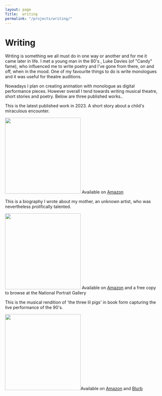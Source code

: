 ```yaml
---
layout: page
Title:  writing 
permalink: "/projects/writing/"
---
```

# Writing
<p>Writing is something we all must do in one way or another and for me it came later in life. I met a young man in the 80's , Luke Davies (of "Candy" fame), who influenced me to write poetry and I've gone from there, on and off, when in the mood. One of my favourite things to do is write monologues and it was useful for theatre auditions.</p>
<p>Nowadays I plan on creating animation with monologue as digital performance pieces. However overall I tend towards writing musical theatre, short stories and poetry. Below are three published works..</p>
<p>This is the latest published work in 2023. A short story about a child's miraculous encounter.</p>


<img src="{{site.baseurl}}/images/writing/sea.png" width="250" height="250"> Available on <a href="https://amzn.asia/d/9878YBq">Amazon</a>

<p>This is a biography I wrote about my mother, an unknown artist, who was nevertheless prolifically talented.</p>


<img src="{{site.baseurl}}/images/writing/blossom.png" width="250" height="250"> Available on <a href="https://a.co/d/brzAf8v">Amazon</a> and a free copy to browse at the National Portrait Gallery


<p>This is the musical rendition of 'the three lil pigs' in book form capturing the live performance of the 90's.</p>

<img src="{{site.baseurl}}/images/writing/pigs.png" width="250" height="250">Available on <a href="https://a.co/d/h05ZerS">Amazon</a> and <a href="https://www.blurb.com/b/10063696">Blurb</a> 

